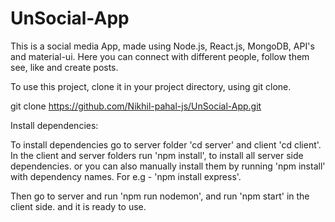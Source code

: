 # UnSocial-App
This is a social media App, made using Node.js, React.js, MongoDB, API's and material-ui.
Here you can connect with different people, follow them see, like and create posts.

To use this project, clone it in your project directory, using git clone.

git clone https://github.com/Nikhil-pahal-js/UnSocial-App.git

Install dependencies:

To install dependencies go to server folder 'cd server' and client 'cd client'.
In the client and server folders run 'npm install', to install all server side dependencies.
or you can also manually install them by running 'npm install' with dependency names.
For e.g - 'npm install express'.

Then go to server and run 'npm run nodemon', and run 'npm start' in the client side.
and it is ready to use.
